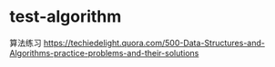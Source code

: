 # test-algorithm
算法练习
https://techiedelight.quora.com/500-Data-Structures-and-Algorithms-practice-problems-and-their-solutions
